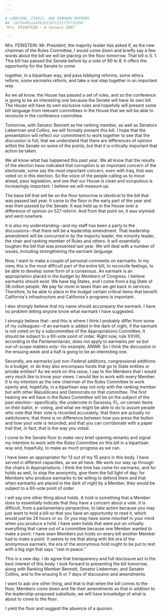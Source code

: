 ```yaml
---
---

# LOBBYING, ETHICS, AND EARMARK REFORMS
## `10f94491a14fb163397c2117797f2d56`
`Mrs. FEINSTEIN — 8 January 2007`

---
```



Mrs. FEINSTEIN. Mr. President, the majority leader has asked if, as 
the new chairman of the Rules Committee, I would come down and briefly 
say a few words about the bill we will be placing on the floor 
tomorrow. That bill is S. 1. This bill has passed the Senate before by 
a vote of 90 to 8. It offers the opportunity for the Senate to come


together, in a bipartisan way, and pass lobbying reforms, some ethics 
reform, some earmarks reform, and take a real step together in an 
important way.

As we all know, the House has passed a set of rules, and so the 
conference is going to be an interesting one because the Senate will 
have its own bill. The House will have its own exclusive rules and 
hopefully will present some bill language from relevant committees in 
the House that we will be able to reconcile in the conference 
committee.

Tomorrow, with Senator Bennett as the ranking member, as well as 
Senators Lieberman and Collins, we will formally present this bill. I 
hope that the presentation will reflect our commitment to work together 
to see that the discussion is full, that we understand that there are 
differences of opinion within the Senate on some of the points, but 
that it is critically important that action be taken.

We all know what has happened this past year. We all know that the 
results of the election have indicated that corruption is an important 
concern of the electorate, some say the most important concern, even 
with Iraq, that was voted on in this election. So the voice of the 
people calling us to move ahead, pass legislation, and see that our 
House is clean and scrupulous is increasingly important. I believe we 
will measure up.

The base bill that will be on the floor tomorrow is identical to the 
bill that was passed last year. It came to the floor in the early part 
of the year and was then passed by the Senate. It was held up in the 
House over a difference of opinion on 527 reform. And from that point 
on, it was stymied and went nowhere.

It is also my understanding--and my staff has been a party to the 
discussions--that there will be a leadership amendment. That leadership 
amendment will be concurred in by the majority leader, the minority 
leader, the chair and ranking member of Rules and others. It will 
essentially toughen the bill that was presented last year. We will deal 
with a number of issues, including strengthening the earmark language.

Now, I want to make a couple of personal comments on earmarks. In my 
view, this is the most difficult part of the entire bill, to reconcile 
feelings, to be able to develop some form of a consensus. An earmark is 
an appropriation placed in the budget by Members of Congress. I believe 
earmarks should exist. We have big States, and I come from a big State 
of 38 million people. We pay far more in taxes than we get back in 
services. Therefore, to be able to place in the budget certain critical 
items that benefit California's infrastructure and California's 
programs is important.

I also strongly believe that my name should accompany the earmark. I 
have no problem letting anyone know what earmark I have suggested.

I strongly believe that--and this is where I think I probably differ 
from some of my colleagues--if an earmark is added in the dark of 
night, if the earmark is not voted on by a subcommittee of the 
Appropriations Committee, it should be subject to a 60-vote point of 
order. Right now, rule XXVIII, according to the Parliamentarian, does 
not apply to earmarks per se but out-of-scope matters only--for 
example, ANWR. So I think the discussion in the ensuing week and a half 
is going to be an interesting one.

Secondly, are earmarks just non-Federal additions, congressional 
additions to a budget, or do they also encompass funds that go to State 
entities or private entities? As we work on this issue, I say to the 
Members that I would very much like to know your views. I would like to 
work with every Member. It is my intention as the new chairman of the 
Rules Committee to work openly and, hopefully, in a bipartisan way not 
only with the ranking member but with other Republicans and Democrats 
on that committee. The first hearing we will have in the Rules 
Committee will be on the subject of the past election--specifically, 
the undervote in Sarasota, FL, on certain items on their ballot, e-
voting, and what we might be able to do to assure people who vote that 
their vote is recorded accurately; that there are actually no 
switchovers; that there is no difference between how you press the 
button and how your vote is recorded; and that you can corroborate with 
a paper trail that, in fact, that is the way you voted.

I come to the Senate floor to make very brief opening remarks and 
signal my intention to work with the Rules Committee on this bill in a 
bipartisan way and, hopefully, to make as much progress as we can.

I have been an appropriator for 13 out of my 15 years in this body. I 
have served in different capacities, as we all have. We work our way up 
through the chairs in Appropriations. I think the time has come for 
earmarks, and for holds as well, to stop the anonymity, give them the 
full light of day; for Members who produce earmarks to be willing to 
defend them and that when earmarks are placed in the dark of night by a 
Member, they would be subject to a 60-vote point of order.

I will say one other thing about holds. A hold is something that a 
Member does to essentially indicate that they have a concern about a 
vote. It is difficult, from a parliamentary perspective, to take action 
because you may just want to hold a bill so that you have an 
opportunity to read it, which would just be 24 hours or so. Or you may 
have some mischief in your mind when you produce a hold. I have seen 
holds that were put on virtually everything that came out of a 
committee because one Member wanted to make a point. I have seen 
Members put holds on every bill another Member had to make a point. It 
seems to me that along with the era of the anonymous earmark, the era 
of the anonymous hold ought to be put to rest with a big sign that says 
''rest in peace.''

This is a new day. I do agree that transparency and full disclosure 
act in the best interest of this body. I look forward to presenting the 
bill tomorrow, along with Ranking Member Bennett, Senator Lieberman, 
and Senator Collins, and to the ensuing 6 or 7 days of discussion and 
amendments.

I want to ask one other thing, and that is that when the bill comes 
to the floor, Members come down and file their amendments so that in 
addition to the leadership-proposed substitute, we will have knowledge 
of what is about to come to the floor.

I yield the floor and suggest the absence of a quorum.